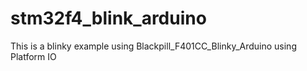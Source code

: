 # stm32f4_blink_arduino

This is a blinky example using Blackpill_F401CC_Blinky_Arduino using Platform IO
